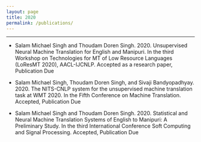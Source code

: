 ```yaml
---
layout: page
title: 2020
permalink: /publications/
---
```



---
- Salam Michael Singh and Thoudam Doren Singh. 2020. Unsupervised Neural Machine Translation for English and Manipuri. In the third Workshop on Technologies for MT of Low Resource Languages (LoResMT 2020), AACL-IJCNLP. Accepted as a research paper, Publication Due

- Salam Michael Singh, Thoudam Doren Singh, and Sivaji Bandyopadhyay. 2020. The NITS-CNLP system for the unsupervised machine translation task at WMT 2020. In the Fifth Conference on Machine Translation. Accepted, Publication Due

- Salam Michael Singh and Thoudam Doren Singh. 2020. Statistical and Neural Machine Translation Systems of English to Manipuri: A Preliminary Study. In the third International Conference Soft Computing and Signal Processing. Accepted, Publication Due


